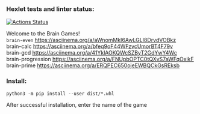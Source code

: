 ### Hexlet tests and linter status:
[![Actions Status](https://github.com/zitaker/python-project-49/workflows/hexlet-check/badge.svg)](https://github.com/zitaker/python-project-49/actions)

Welcome to the Brain Games!  
```brain-even``` https://asciinema.org/a/aWnomMkI6AwLGLI8DrvdVOBkz    
brain-calc https://asciinema.org/a/bfeq9oF44WFzvcUmorBT4F79v  
brain-gcd https://asciinema.org/a/41YklAOKQWcSZByT2GdYwY4Wc  
brain-progression https://asciinema.org/a/FNUpbOPTC0tQXvS7aWFqOxikF  
brain-prime https://asciinema.org/a/ERQPEC650ojeEWBQCkGsREksb  

### Install:  
```
python3 -m pip install --user dist/*.whl
```
After successful installation, enter the name of the game  

